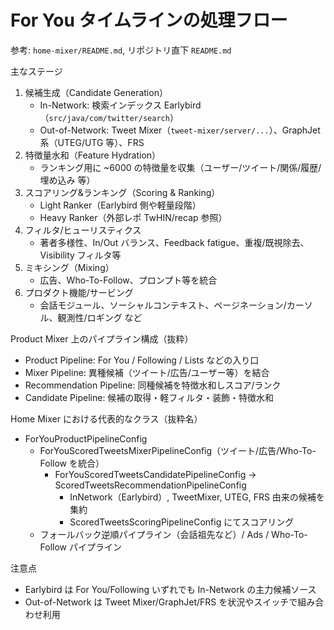 # For You タイムラインの処理フロー

参考: `home-mixer/README.md`, リポジトリ直下 `README.md`

主なステージ

1) 候補生成（Candidate Generation）
   - In-Network: 検索インデックス Earlybird（`src/java/com/twitter/search`）
   - Out-of-Network: Tweet Mixer（`tweet-mixer/server/...`）、GraphJet 系（UTEG/UTG 等）、FRS
2) 特徴量水和（Feature Hydration）
   - ランキング用に ~6000 の特徴量を収集（ユーザー/ツイート/関係/履歴/埋め込み 等）
3) スコアリング&ランキング（Scoring & Ranking）
   - Light Ranker（Earlybird 側や軽量段階）
   - Heavy Ranker（外部レポ TwHIN/recap 参照）
4) フィルタ/ヒューリスティクス
   - 著者多様性、In/Out バランス、Feedback fatigue、重複/既視除去、Visibility フィルタ等
5) ミキシング（Mixing）
   - 広告、Who-To-Follow、プロンプト等を統合
6) プロダクト機能/サービング
   - 会話モジュール、ソーシャルコンテキスト、ページネーション/カーソル、観測性/ロギング など

Product Mixer 上のパイプライン構成（抜粋）

- Product Pipeline: For You / Following / Lists などの入り口
- Mixer Pipeline: 異種候補（ツイート/広告/ユーザー等）を結合
- Recommendation Pipeline: 同種候補を特徴水和しスコア/ランク
- Candidate Pipeline: 候補の取得・軽フィルタ・装飾・特徴水和

Home Mixer における代表的なクラス（抜粋名）

- ForYouProductPipelineConfig
  - ForYouScoredTweetsMixerPipelineConfig（ツイート/広告/Who-To-Follow を統合）
    - ForYouScoredTweetsCandidatePipelineConfig → ScoredTweetsRecommendationPipelineConfig
      - InNetwork（Earlybird）, TweetMixer, UTEG, FRS 由来の候補を集約
      - ScoredTweetsScoringPipelineConfig にてスコアリング
  - フォールバック逆順パイプライン（会話祖先など）/ Ads / Who-To-Follow パイプライン

注意点

- Earlybird は For You/Following いずれでも In-Network の主力候補ソース
- Out-of-Network は Tweet Mixer/GraphJet/FRS を状況やスイッチで組み合わせ利用

